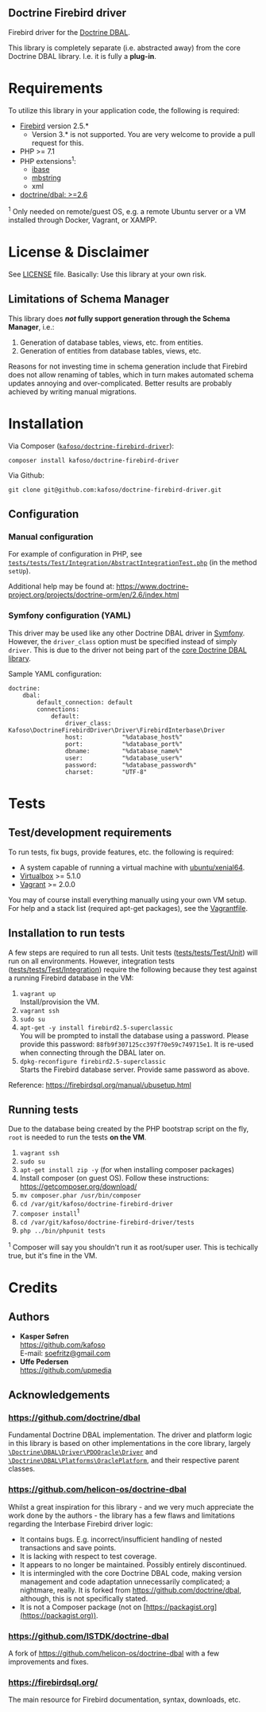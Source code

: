 Doctrine Firebird driver
---------------------------

Firebird driver for the [Doctrine DBAL](https://github.com/doctrine/dbal).

This library is completely separate (i.e. abstracted away) from the core Doctrine DBAL library. I.e. it is fully a **plug-in**.

# Requirements

To utilize this library in your application code, the following is required:

- [Firebird](https://firebirdsql.org/) version 2.5.*
  - Version 3.* is not supported. You are very welcome to provide a pull request for this.
- PHP >= 7.1
- PHP extensions<sup>1</sup>:
  - [ibase](http://php.net/manual/en/book.ibase.php)
  - [mbstring](http://php.net/manual/en/book.mbstring.php)
  - xml
- [doctrine/dbal: >=2.6](https://packagist.org/packages/doctrine/dbal#v2.6.0)

<sup>1</sup> Only needed on remote/guest OS, e.g. a remote Ubuntu server or a VM installed through Docker, Vagrant, or XAMPP.

# License & Disclaimer

See [LICENSE](LICENSE) file. Basically: Use this library at your own risk.

## Limitations of Schema Manager

This library does **_not_ fully support generation through the Schema Manager**, i.e.:

1. Generation of database tables, views, etc. from entities.
2. Generation of entities from database tables, views, etc.

Reasons for not investing time in schema generation include that Firebird does not allow renaming of tables, which in turn makes automated schema updates annoying and over-complicated. Better results are probably achieved by writing manual migrations.

# Installation

Via Composer ([`kafoso/doctrine-firebird-driver`](https://packagist.org/packages/kafoso/doctrine-firebird-driver)):

    composer install kafoso/doctrine-firebird-driver

Via Github:

    git clone git@github.com:kafoso/doctrine-firebird-driver.git

## Configuration

### Manual configuration

For example of configuration in PHP, see [`tests/tests/Test/Integration/AbstractIntegrationTest.php`](tests/tests/Test/Integration/AbstractIntegrationTest.php) (in the method `setUp`).

Additional help may be found at: https://www.doctrine-project.org/projects/doctrine-orm/en/2.6/index.html

### Symfony configuration (YAML)

This driver may be used like any other Doctrine DBAL driver in [Symfony](https://symfony.com/). However, the `driver_class` option must be specified instead of simply `driver`. This is due to the driver not being part of the [core Doctrine DBAL library](https://github.com/doctrine/dbal).

Sample YAML configuration:

```
doctrine:
    dbal:
        default_connection: default
        connections:
            default:
                driver_class:   Kafoso\DoctrineFirebirdDriver\Driver\FirebirdInterbase\Driver
                host:           "%database_host%"
                port:           "%database_port%"
                dbname:         "%database_name%"
                user:           "%database_user%"
                password:       "%database_password%"
                charset:        "UTF-8"
```

# Tests

## Test/development requirements

To run tests, fix bugs, provide features, etc. the following is required:

- A system capable of running a virtual machine with [ubuntu/xenial64](https://app.vagrantup.com/ubuntu/boxes/xenial64).
- [Virtualbox](https://www.virtualbox.org/) >= 5.1.0
- [Vagrant](https://www.vagrantup.com/) >= 2.0.0

You may of course install everything manually using your own VM setup. For help and a stack list (required apt-get packages), see the [Vagrantfile](Vagrantfile).

## Installation to run tests

A few steps are required to run all tests. Unit tests ([tests/tests/Test/Unit](tests/tests/Test/Unit)) will run on all environments. However, integration tests ([tests/tests/Test/Integration](tests/tests/Test/Integration)) require the following because they test against a running Firebird database in the VM:

1. `vagrant up`<br>
Install/provision the VM.
2. `vagrant ssh`
3. `sudo su`
4. `apt-get -y install firebird2.5-superclassic`<br>
 You will be prompted to install the database using a password. Please provide this password: `88fb9f307125cc397f70e59c749715e1`. It is re-used when connecting through the DBAL later on.
5. `dpkg-reconfigure firebird2.5-superclassic`<br>
Starts the Firebird database server. Provide same password as above.

Reference: https://firebirdsql.org/manual/ubusetup.html

## Running tests

Due to the database being created by the PHP bootstrap script on the fly, `root` is needed to run the tests **on the VM**.

1. `vagrant ssh`
2. `sudo su`
3. `apt-get install zip -y` (for when installing composer packages)
4. Install composer (on guest OS). Follow these instructions: https://getcomposer.org/download/
5. `mv composer.phar /usr/bin/composer`
6. `cd /var/git/kafoso/doctrine-firebird-driver`
7. `composer install`<sup>1</sup>
8. `cd /var/git/kafoso/doctrine-firebird-driver/tests`
9. `php ../bin/phpunit tests`

<sup>1</sup> Composer will say you shouldn't run it as root/super user. This is techically true, but it's fine in the VM.

# Credits

## Authors

- **Kasper Søfren**<br>
https://github.com/kafoso<br>
E-mail: soefritz@gmail.com
- **Uffe Pedersen**<br>
https://github.com/upmedia

## Acknowledgements

### https://github.com/doctrine/dbal

Fundamental Doctrine DBAL implementation. The driver and platform logic in this library is based on other implementations in the core library, largely [`\Doctrine\DBAL\Driver\PDOOracle\Driver`](https://github.com/doctrine/dbal/blob/v2.6.0/lib/Doctrine/DBAL/Driver/PDOOracle/Driver.php) and [`\Doctrine\DBAL\Platforms\OraclePlatform`](https://github.com/doctrine/dbal/blob/v2.6.0/lib/Doctrine/DBAL/Platforms/OraclePlatform.php), and their respective parent classes.

### https://github.com/helicon-os/doctrine-dbal

Whilst a great inspiration for this library - and we very much appreciate the work done by the authors - the library has a few flaws and limitations regarding the Interbase Firebird driver logic:

- It contains bugs. E.g. incorrect/insufficient handling of nested transactions and save points.
- It is lacking with respect to test coverage.
- It appears to no longer be maintained. Possibly entirely discontinued.
- It is intermingled with the core Doctrine DBAL code, making version management and code adaptation unnecessarily complicated; a nightmare, really. It is forked from https://github.com/doctrine/dbal, although, this is not specifically stated.
- It is not a Composer package (not on [https://packagist.org](https://packagist.org)).

### https://github.com/ISTDK/doctrine-dbal

A fork of https://github.com/helicon-os/doctrine-dbal with a few improvements and fixes.

### https://firebirdsql.org/

The main resource for Firebird documentation, syntax, downloads, etc.
